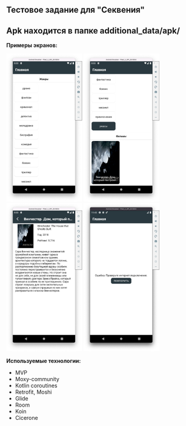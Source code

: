 <h2> Тестовое задание для "Секвения" </h2>

<h2>Apk находится в папке additional_data/apk/</h2>

<b>Примеры экранов:</b>

<img src="additional_data/images/img_1.png" width="200"> <img src="additional_data/images/img_2.png" width="200"> <img src="additional_data/images/img_3.png" width="200"> <img src="additional_data/images/img_4.png" width="200">

<b>Используемые технологии:</b>
- MVP
- Moxy-community
- Kotlin coroutines
- Retrofit, Moshi
- Glide
- Room
- Koin
- Cicerone